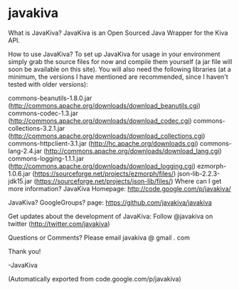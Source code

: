# javakiva

What is JavaKiva?
JavaKiva is an Open Sourced Java Wrapper for the Kiva API.

How to use JavaKiva?
To set up JavaKiva for usage in your environment simply grab the source files for now and compile them yourself (a jar file will soon be available on this site). You will also need the following libraries (at a minimum, the versions I have mentioned are recommended, since I haven't tested with older versions):

commons-beanutils-1.8.0.jar (http://commons.apache.org/downloads/download_beanutils.cgi)
commons-codec-1.3.jar (http://commons.apache.org/downloads/download_codec.cgi)
commons-collections-3.2.1.jar (http://commons.apache.org/downloads/download_collections.cgi)
commons-httpclient-3.1.jar (http://hc.apache.org/downloads.cgi)
commons-lang-2.4.jar (http://commons.apache.org/downloads/download_lang.cgi)
commons-logging-1.1.1.jar (http://commons.apache.org/downloads/download_logging.cgi)
ezmorph-1.0.6.jar (https://sourceforge.net/projects/ezmorph/files/)
json-lib-2.2.3-jdk15.jar (https://sourceforge.net/projects/json-lib/files/)
Where can I get more information?
JavaKiva Homepage: http://code.google.com/p/javakiva/ 

JavaKiva? GoogleGroups? page: https://github.com/javakiva/javakiva

Get updates about the development of JavaKiva: Follow @javakiva on twitter (http://twitter.com/javakiva)

Questions or Comments?
Please email javakiva @ gmail . com

Thank you!

-JavaKiva

(Automatically exported from code.google.com/p/javakiva)
